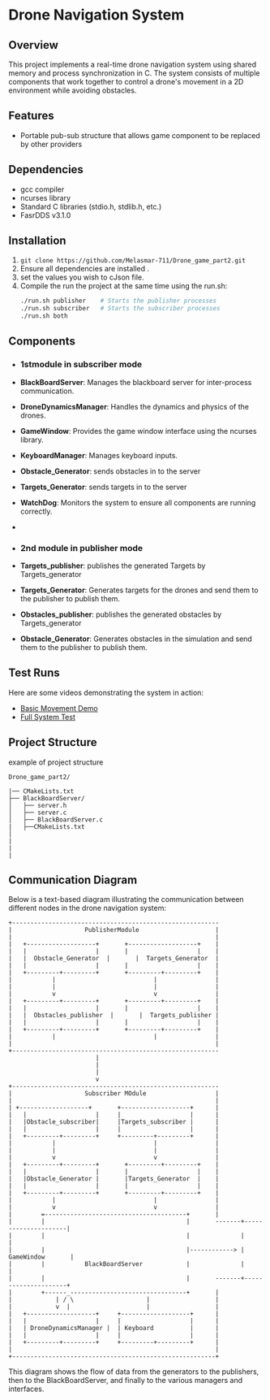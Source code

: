 # Drone Navigation System
## Overview
This project implements a real-time drone navigation system using shared memory and process synchronization in C. The system consists of multiple components that work together to control a drone's movement in a 2D environment while avoiding obstacles.

## Features
- Portable pub-sub structure that allows game component to be replaced by other providers

## Dependencies
- gcc compiler
- ncurses library
- Standard C libraries (stdio.h, stdlib.h, etc.)
- FasrDDS v3.1.0

## Installation
1. `git clone https://github.com/Melasmar-711/Drone_game_part2.git `
2. Ensure all dependencies are installed .
3. set the values you wish to cJson file.
4. Compile the run the project at the same time using the run.sh:
    ```bash
    ./run.sh publisher    # Starts the publisher processes
    ./run.sh subscriber   # Starts the subscriber processes
    ./run.sh both 
    ```


## Components
- ### **1stmodule** in subscriber mode
- **BlackBoardServer**: Manages the blackboard server for inter-process communication.
- **DroneDynamicsManager**: Handles the dynamics and physics of the drones.
- **GameWindow**: Provides the game window interface using the ncurses library.
- **KeyboardManager**: Manages keyboard inputs.
- **Obstacle_Generator**: sends  obstacles in to the server 
- **Targets_Generator**: sends  targets in to the server 
- **WatchDog**: Monitors the system to ensure all components are running correctly.
-


- ### **2nd module**  in publisher mode
- **Targets_publisher**: publishes the generated Targets by Targets_generator  
- **Targets_Generator**: Generates targets for the drones and send them to the publisher to publish them.
- **Obstacles_publisher**: publishes the generated obstacles by Targets_generator 
- **Obstacle_Generator**: Generates obstacles in the simulation and send them to the publisher to publish them.


## Test Runs
Here are some videos demonstrating the system in action:
- [Basic Movement Demo](#)
- [Full System Test](#)

## Project Structure

example of project structure
```
Drone_game_part2/ 

|── CMakeLists.txt
├── BlackBoardServer/
│   ├── server.h
│   ├── server.c
│   ├── BlackBoardServer.c
|   ├──CMakeLists.txt
│   
|
|
|

```

## Communication Diagram

Below is a text-based diagram illustrating the communication between different nodes in the drone navigation system:

```
+---------------------------------------------------------
|                    PublisherModule                     |
|                                                        |
|   +-------------------+       +-------------------+    |
|   |                   |       |                   |    |
|   |  Obstacle_Generator  |       |  Targets_Generator  |
|   |                   |       |                   |    |
|   +---------+---------+       +---------+---------+    |
|           |                           |                |
|           |                           |                |
|           v                           v                |
|   +---------+---------+       +---------+---------+    |
|   |                   |       |                   |    |
|   |  Obstacles_publisher  |       |  Targets_publisher |
|   |                   |       |                   |    |
|   +---------+---------+       +---------+---------+    |
|           |                           |                |
|                                                        |
+---------------------------------------------------------
                        |
                        |
                        |
                        v
+---------------------------------------------------------
|                    Subscriber MOdule                   |
|                                                        |
| +-------------------+       +-------------------+      |
|   |                   |     |                   |      |
|   |Obstacle_subscriber|     |Targets_subscriber |      |
|   |                   |     |                   |      |
|   +---------+---------+     +---------+---------+      |
|           |                           |                |
|           |                           |                |
|           v                           v                |
|   +---------+---------+       +---------+---------+    |
|   |                   |       |                   |    |
|   |Obstacle_Generator |       |Targets_Generator  |    |
|   |                   |       |                   |    |
|   +---------+---------+       +---------+---------+    |
|           |                           |                |
|           v                           v                |
|        =---------------------------------------+       |
|        |                                       |       -------+---------------------|
|        |                                       |              |                     |
|        |                                       |------------> |    GameWindow       |
|        |           BlackBoardServer            |              |                     |
|        |                                       |       -------+---------------------+
|        +------_--------------------------------+       |
|            | / \                    |                  |
|            v  |                     |                  |
|   +-------------------+     +-------------------+      |
|   |                   |     |                   |      |
|   | DroneDynamicsManager |  | Keyboard          |      |
|   |                   |     |                   |      |
|   +---------+---------+     +---------+---------+      |
|                                                        |
+--------------------------------------------------------+

```

This diagram shows the flow of data from the generators to the publishers, then to the BlackBoardServer, and finally to the various managers and interfaces.



